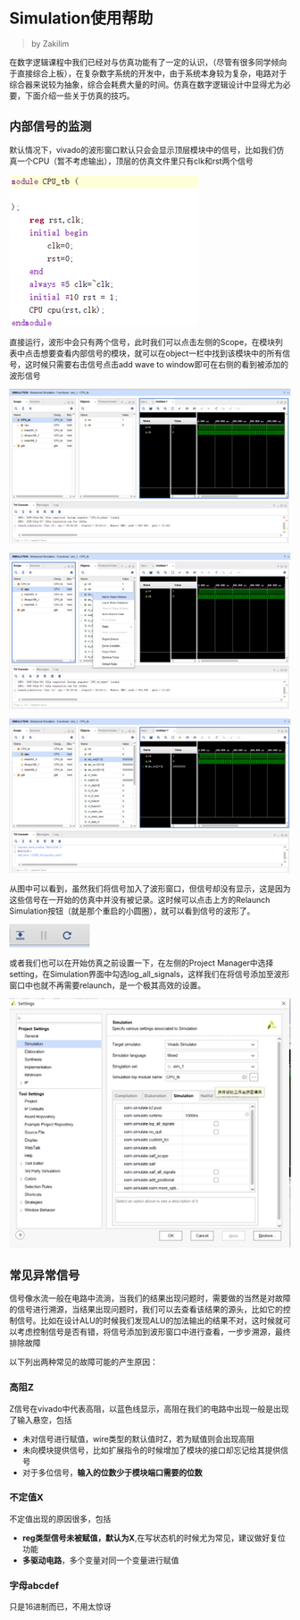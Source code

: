 # Simulation使用帮助

> by Zakilim

在数字逻辑课程中我们已经对与仿真功能有了一定的认识，（尽管有很多同学倾向于直接综合上板），在复杂数字系统的开发中，由于系统本身较为复杂，电路对于综合器来说较为抽象，综合会耗费大量的时间。仿真在数字逻辑设计中显得尤为必要，下面介绍一些关于仿真的技巧。

## 内部信号的监测

 默认情况下，vivado的波形窗口默认只会会显示顶层模块中的信号，比如我们仿真一个CPU（暂不考虑输出），顶层的仿真文件里只有clk和rst两个信号

![image-20210603215050720](../pic.asset/image-20210603215050720.png)

直接运行，波形中会只有两个信号，此时我们可以点击左侧的Scope，在模块列表中点击想要查看内部信号的模块，就可以在object一栏中找到该模块中的所有信号，这时候只需要右击信号点击add wave to window即可在右侧的看到被添加的波形信号

![image-20210603215204994](../pic.asset/image-20210603215204994.png)

![image-20210603215741110](../pic.asset/image-20210603215741110.png)

![image-20210603215816615](../pic.asset/image-20210603215816615.png)

从图中可以看到，虽然我们将信号加入了波形窗口，但信号却没有显示，这是因为这些信号在一开始的仿真中并没有被记录。这时候可以点击上方的Relaunch Simulation按钮（就是那个重启的小圆圈），就可以看到信号的波形了。

![image-20210603215941144](../pic.asset/image-20210603215941144.png)

或者我们也可以在开始仿真之前设置一下，在左侧的Project Manager中选择setting，在Simulation界面中勾选log_all_signals，这样我们在将信号添加至波形窗口中也就不再需要relaunch，是一个极其高效的设置。

![image-20210603220226010](../pic.asset/image-20210603220226010.png)

## 常见异常信号

信号像水流一般在电路中流淌，当我们的结果出现问题时，需要做的当然是对故障的信号进行溯源，当结果出现问题时，我们可以去查看该结果的源头，比如它的控制信号。比如在设计ALU的时候我们发现ALU的加法输出的结果不对，这时候就可以考虑控制信号是否有错，将信号添加到波形窗口中进行查看，一步步溯源，最终排除故障

以下列出两种常见的故障可能的产生原因：

### 高阻Z

Z信号在vivado中代表高阻，以蓝色线显示，高阻在我们的电路中出现一般是出现了输入悬空，包括

* 未对信号进行赋值，wire类型的默认值时Z，若为赋值则会出现高阻
* 未向模块提供信号，比如扩展指令的时候增加了模块的接口却忘记给其提供信号
* 对于多位信号，**输入的位数少于模块端口需要的位数**

### 不定值X

不定值出现的原因很多，包括

* **reg类型信号未被赋值，默认为X**,在写状态机的时候尤为常见，建议做好复位功能
* **多驱动电路**，多个变量对同一个变量进行赋值

### 字母abcdef

只是16进制而已，不用太惊讶